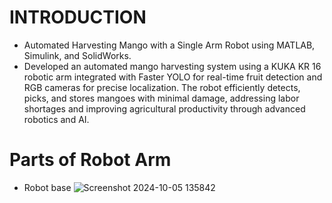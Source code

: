 # INTRODUCTION 
* Automated Harvesting Mango with a Single Arm Robot using MATLAB, Simulink, and SolidWorks.
* Developed an automated mango harvesting system using a KUKA KR 16 robotic arm integrated with Faster YOLO
  for real-time fruit detection and RGB cameras for precise localization. The robot efficiently detects, picks, and
  stores mangoes with minimal damage, addressing labor shortages and improving agricultural productivity through
  advanced robotics and AI.
# Parts of Robot Arm
* Robot base
  ![Screenshot 2024-10-05 135842](https://github.com/user-attachments/assets/2125b934-61a3-4642-a29d-cc75d82727eb)
